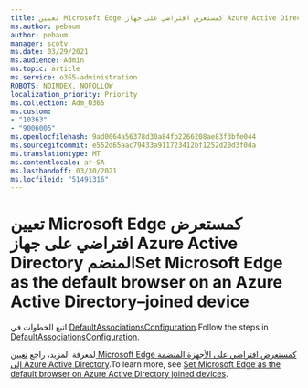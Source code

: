 ```yaml
---
title: تعيين Microsoft Edge كمستعرض افتراضي على جهاز Azure Active Directory المنضم
ms.author: pebaum
author: pebaum
manager: scotv
ms.date: 03/29/2021
ms.audience: Admin
ms.topic: article
ms.service: o365-administration
ROBOTS: NOINDEX, NOFOLLOW
localization_priority: Priority
ms.collection: Adm_O365
ms.custom:
- "10363"
- "9006005"
ms.openlocfilehash: 9ad0064a56378d30a84fb2266208ae83f3bfe044
ms.sourcegitcommit: e552d65aac79433a911723412bf1252d20d3f0da
ms.translationtype: MT
ms.contentlocale: ar-SA
ms.lasthandoff: 03/30/2021
ms.locfileid: "51491316"
---
```

# <a name="set-microsoft-edge-as-the-default-browser-on-an-azure-active-directoryjoined-device"></a><span data-ttu-id="9bd79-102">تعيين Microsoft Edge كمستعرض افتراضي على جهاز Azure Active Directory المنضم</span><span class="sxs-lookup"><span data-stu-id="9bd79-102">Set Microsoft Edge as the default browser on an Azure Active Directory–joined device</span></span>

<span data-ttu-id="9bd79-103">اتبع الخطوات في [DefaultAssociationsConfiguration](https://go.microsoft.com/fwlink/?linkid=2132650).</span><span class="sxs-lookup"><span data-stu-id="9bd79-103">Follow the steps in [DefaultAssociationsConfiguration](https://go.microsoft.com/fwlink/?linkid=2132650).</span></span>

<span data-ttu-id="9bd79-104">لمعرفة المزيد، راجع [تعيين Microsoft Edge كمستعرض افتراضي على الأجهزة المنضمة إلى Azure Active Directory](https://go.microsoft.com/fwlink/?linkid=2132440).</span><span class="sxs-lookup"><span data-stu-id="9bd79-104">To learn more, see [Set Microsoft Edge as the default browser on Azure Active Directory joined devices](https://go.microsoft.com/fwlink/?linkid=2132440).</span></span>